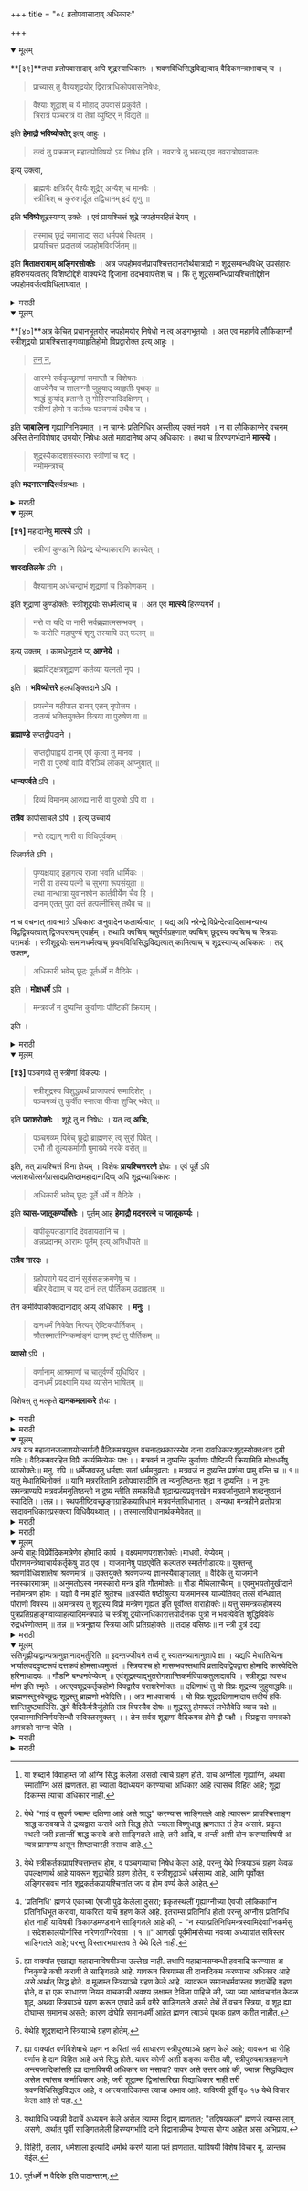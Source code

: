 +++
title = "०८ व्रतोपवासादाव् अधिकारः"

+++

<details open><summary>मूलम्</summary>

**[३९]**तथा व्रतोपवासादाव् अपि शूद्रस्याधिकारः । श्रवणविधिसिद्धविद्यत्वाद् वैदिकमन्त्राभावाच् च । 

> प्राच्यास् तु वैश्यशूद्रयोर् द्विरात्राधिकोपवासनिषेधः,

> वैश्याः शूद्राश् च ये मोहाद् उपवासं प्रकुर्वते ।  
त्रिरात्रं पञ्चरात्रं वा तेषां व्युष्टिर् न् विद्यते ॥

इति **हेमाद्रौ भविष्योक्तेर्** इत्य् आहुः । 

> तत्वं तु प्रक्रमान् महातपोविषयो ऽयं निषेध इति । नवरात्रे तु भवत्य् एव नवरात्रोपवासतः 

इत्य् उक्त्वा, 

> ब्राह्मणैः क्षत्रियैर् वैश्यैः शूद्रैर् अन्यैश् च मानवैः ।  
स्त्रीभिश् च कुरुशार्दूल तद्विधानम् इदं शृणु ॥

इति **भविष्ये**शूद्रस्याप्य् उक्तेः । एवं प्रायश्चित्तं शूद्रे जपहोमरहितं देयम् । 

> तस्माच् छूद्रं समासाद्य सदा धर्मपथे स्थितम् ।  
प्रायश्चित्तं प्रदातव्यं जपहोमविवर्जितम् ॥

इति **मिताक्षरायाम् अङ्गिरसोक्तेः** । अत्र जपहोमवर्जप्रायश्चित्तदानतीर्थयात्रादौ न शूद्रसम्बन्धविधेर् उपसंहारः हविरुभयत्वतद् विशिष्टोद्देशे वाक्यभेदे द्विजानां तदभावापत्तेश् च । किं तु शूद्रसम्बन्धिप्रायश्चित्तोद्देशेन जपहोमवर्जत्वविधिलाघवात् ।
</details> 

<details><summary>मराठी</summary>

जसा देवपूजेविषयीं शूद्रास अधिकार आहे, तसाच व्रतेम्, व उपवास इत्यादि कांविषयींहि आहे. कारण, शूद्रास, मन्त्रश्रवणविधीनेच सिद्धविद्यत्व आहे, व वैदि कमन्त्राञ्चा उपवासादिकाम्त अभाव आदे. पूर्वदेशान्तील पण्डित “वैश्य, व शूद्राम्स २ रा त्रीहून अधिक रात्री उपवास करण्याचा निषेध आहे, कारण “जे वैश्य, व शूद्र अज्ञा नानेम्, ३ किंवा ५ व याहून अधिक रात्री उपवास करितात त्याम्स शुद्धिच नाही." अशी हेमादीम्त भविष्यपुराणोक्ति आहे, यावरून, निषेध आहे." असें ह्मणतात;-यान्तील तत्व तर, पूर्वीच्या उपक्रमावरून, पूर्वोक्तवचन, मोठ्या तपाविषयी निषेधक आहे. सामान्य व्रताविषयीं नाही. असे वाटते. "नवरात्राम्त तर ९ रात्र उपवास करावा, हे मुख्य आहे. याकरितां शूद्रान्नी ९ रात्र उपवास करावाच." असे साङ्गून ब्राह्मण, क्षत्रिय, वैश्य, शूद्र, व अन्य मनुष्यान्नी, व स्त्रियान्नी उपवास करावा. त्याचे विधान हे मी साङ्गतो, "तेश्रवणकर." असें भविष्यपुराणांत शूद्रांसहि उपोषण साङ्गितले आहे. यावरून शूद्रान्नी सामान्य व्रतेम्, व तदङ्ग उपोषणे करावी. बहुकालपर्यम्त तप मात्र आचरूं नये असे सिद्ध होते. याप्रमाणे ज सा उपवासादिकांविषयी अधिकार आहे, तसेम्च शूद्रास जप, व होमरहित प्रायश्चित्त द्यावेम्, कारण “नेहमीं धर्माने वागणाऱ्या शूद्रास, प्रायश्चित्त देण्याचा प्रसङ्ग आल्यास जप, व होमावाञ्चून द्यावेम्" असें मिताक्षरेत अङ्गिराऋषीचें वचन आहे. येथे जप, व होम रहित प्रायश्चित्त, दान, तीर्थ यात्रादिकाञ्चे ठायीं शूद्रसम्बन्धविधीचा उपसंहार होत नाही. जसे हवि (होमद्रव्या) चे उभयत्व ( २ देवतांत १ द्रव्य ) असते तद्वत् विशेष उद्दे शाविषयी वाक्यभेद आहे, यावरून द्विनाम्स प्रायश्चित्त दान तीर्थादिविधीञ्च्या अभावाची प्राप्ति होईल; अर्थात् विधि नाहीसा होईल, तर शूदसम्बन्धी प्रायश्चित्ताच्या उद्देशाने तदं गभूत जप होमाचे वय॑त्व केल्याने विधीचे लाघव होते.
</details> 

<details open><summary>मूलम्</summary>

**[४०]**अत्र <u>केचित्</u> प्रधानभूतयोर् जपहोमयोर् निषेधो न त्व् अङ्गभूतयोः । अत एव महार्णवे लौकिकाग्नौ स्त्रीशूद्रयोः प्रायश्चित्ताङ्गव्याहृतिहोमो विप्रद्वारोक्त इत्य् आहुः । 

> <u>तन् न</u>, 

> आरम्भे सर्वकृच्छ्राणां समाप्तौ च विशेषतः ।  
आज्येनैव च शालाग्नौ जुहुयाद् व्याहृतीः पृथक् ॥  
श्राद्धं कुर्याद् व्रतान्ते तु गोहिरण्यादिदक्षिणम् ।  
स्त्रीणां होमो न कर्तव्यः पञ्चगव्यं तथैव च ।

इति **जाबालिना** गृह्याग्निनियमात् । न चाग्नेः प्रतिनिधिर् अस्तीत्य् उक्तं नवमे । न वा लौकिकाग्नेर् वचनम् अस्ति तेनाविशेषाद् उभयोर् निषेधः अतो महादानेष्व् अप्य् अधिकारः । तथा च हिरण्यगर्भदाने **मात्स्ये** ।

> शूद्रस्यैकादशसंस्काराः स्त्रीणां च षट् ।  
नमोमन्त्रश्च्

इति **मदनरत्नादि**सर्वग्रन्थाः ।
</details> 

<details><summary>मराठी</summary>

येथे कित्येक “ प्रधानभूत जप, व होम याञ्चा निषेध होतो, अङ्गभूत असलेल्याञ्चा होत नाही, यावरून प्रायश्चित्तांत अङ्गभूत असलेल्या जपहोमाचा निषेध होत नाही. अतएव मदनमहार्णवाम्त लौकिकाग्नीचे ठायीं स्त्रीशूद्रसम्बन्धी प्रायश्चित्ताङ्ग व्याहृतिहोम साङ्गितला आहे" असें ह्मणतात ते योग्य नाही, कारण, “सर्व प्रायश्चित्ताञ्च्या आरम्भी, व विशेषतः शेवटीं शालाग्नीचे[^१] ठायीं आज्य द्रव्याने पृथक् पृथक् व्याहृतिहोम करावा. आणि व्रताच्या शेवटीं गाई, व सुवर्ण इत्यादि दक्षिणा ज्याम्त आहे असें श्राद्ध[^२] करावें; स्त्रीकर्तृक[^३] प्रायश्चि त्तांत व्याहृतिहोम, व पञ्चगव्य करूं नयेत." असा जाबालीने प्रायश्चित्ताङ्गहोम गृह्याग्नीत करावा असा नियम केला आहे. यावरून व्याहृतिहोम लौकिकाग्नीत होत नाही. कदाचित् गृह्याग्नीस दुसरा प्रतिनिधि करावा असें झटले तर इतरांला प्रतिनिधि[^४] आहे, परन्तु “अग्नीला प्रतिनिधि नाही' असें पूर्वमीमांसेच्या नवव्या अध्यायांत साङ्गितले आहे. आणि लौकि काग्नीचे ग्रहण करण्याविषयीं वचनप्रामाण्यहि नाहीम्; ह्मणून अविशेषास्तव दोन्हीहि अग्नीञ्चा निषेध होतो. ज्या हेतूस्तव जपहोमरहित प्रायश्चित्त घेण्याचा शूद्राम्स अधिकार आहे, त्या हेतूस्तव तुलादिमहादानांविषयींहि अधिकार आहे. असम्च मत्स्यपुराणांत हिरण्यगर्भदान प्रकरणांत साङ्गितले आहे. “शूद्राम्स ११ व स्त्रियाम्स ६ संस्कार, व नमः हा मन्त्र विहित आहे " असें मदनरत्नादि सर्व ग्रन्थकर्ते ह्मणतात. 

[^१]: या शब्दाने विवाहाम्त जो अग्नि सिद्ध केलेला असतो त्याचे ग्रहण होते. याच अग्नीला गृह्याग्नि, अथवा स्मार्ताग्नि असं ह्मणतात. हा ज्याला वेदाध्ययन करण्याचा अधिकार आहे त्यासच विहित आहे; शूद्रा दिकाम्स त्याचा अधिकार नाही. 

[^२]: येथे "गाई व सुवर्ण ज्याम्त दक्षिणा आहे असे श्राद्ध" करण्यास साङ्गितले आहे त्यावरून प्रायश्चित्ताङ्ग श्राद्ध करावयाचे ते द्रव्यद्वारा करावे असे सिद्ध होते. ज्याला विष्णुधाद्ध ह्मणतात तं हेच असावे. प्रकृत स्थली जरी व्रतान्तीं श्राद्ध करावे असे साङ्गितले आहे, तरी आदि, व अन्ती अशी दोन करण्याविषयी अ न्यत्र प्रामाण्य असून शिष्टाचारही तसाच आहे. 

[^३]: येथे स्त्रीकर्तकप्रायश्चित्तान्तच होम, व पञ्चगव्याचा निषेध केला आहे, परन्तु येथे स्त्रियाञ्चं ग्रहण केवळ उपलक्षणार्थ आहे यावरून शूद्राचेहि ग्रहण होतेम्, व स्त्रीशूद्राञ्चे धर्मसाम्य आहे, आणि पूर्वोक्त अङ्गिरसवच नांत शूद्रकर्तकप्रायश्चित्तांत जप व होम वर्ण्य केले आहेत. 

[^४]: 'प्रतिनिधि' ह्मणजे एकाच्या ऐवजी पुढे केलेला दुसरा; प्रकृतस्थलीं गृह्याग्नीच्या ऐवजी लौकिकाग्नि प्रतिनिधिभूत करावा, याकरितां याचे ग्रहण केले आहे. इतराम्स प्रतिनिधि होतो परन्तु अग्नीस प्रतिनिधि होत नाही याविषयी त्रिकाण्डमण्डनाने साङ्गितले आहे की, - "न स्यात्प्रतिनिधिमन्त्रस्वामिदेवाग्निकर्मसु ॥ सदेशकालयोर्नास्ति नारेणराग्निरेवसा ॥ १ ॥" आणखी पूर्वमीमांसेच्या नवव्या अध्यायांत सविस्तर साङ्गितले आहे; परन्तु विस्तारभयास्तव ते येथे दिले नाही. 
</details>


<details open><summary>मूलम्</summary>

**[४१]** महादानेषु **मात्स्ये** ऽपि । 

> स्त्रीणां कुण्डानि विप्रेन्द्र योन्याकाराणि कारयेत् ।

**शारदातिलके** ऽपि ।

> वैश्यानाम् अर्धचन्द्राभं शूद्राणां च त्रिकोणकम् ।

इति शूद्राणां कुण्डोक्तेः, स्त्रीशूद्रयोः सधर्मत्वाच् च । अत एव **मात्स्ये** हिरण्यगर्भे ।

> नरो वा यदि वा नारी सर्वब्रह्मात्मसम्भवम् ।  
यः करोति महापुण्यं शृणु तस्यापि तत् फलम् ॥

इत्य् उक्तम् । कामधेनुदाने प्य् **आग्नेये** ।

> ब्रह्मविट्क्षत्रशूद्राणां कर्तव्या यत्नतो नृप । 

इति । **भविष्योत्तरे** हलपङ्क्तिदाने ऽपि ।

> प्रयत्नेन महीपाल दानम् एतन् नृपोत्तम ।  
दातव्यं भक्तियुक्तेन स्त्रिया वा पुरुषेण वा ॥

**ब्रह्माण्डे** सप्तद्वीपदाने ।

> सप्तद्वीपाह्वयं दानम् एवं कृत्वा तु मानवः ।  
नारी वा पुरुषो वापि वैरिञ्चिं लोकम् आप्नुयात् ॥

**धान्यपर्वते** ऽपि ।

> दिव्यं विमानम् आरुह्य नारी वा पुरुषो ऽपि वा ।

**तत्रैव** कार्पासाचले ऽपि । इत्य् उच्चार्य 

> नरो दद्यान् नारी वा विधिपूर्वकम् ।

तिलपर्वते ऽपि ।

> पुण्यक्षयाद् इहागत्य राजा भवति धार्मिकः ।  
नारी वा तस्य पत्नी च सुभगा रूपसंयुता ॥  
तथा मान्धात्रा युवानश्वेन कार्तवीर्येण चैव हि ।  
दानम् एतत् पुरा दत्तं तत्पत्नीभिस् तथैव च ॥

न च वचनात् तावन्मात्रे ऽधिकारः अनुवादेन फलार्थत्वात् । यद्य् अपि नरेन्द्रे विप्रेन्देत्यादिसामान्यस्य विद्वद्विषयत्वात् द्विजपरत्वम् एवार्हम् । तथापि क्वचिच् चतुर्वर्णग्रहणात् क्वचिच् छूद्रस्य क्वचिच् च स्त्रियाः परामर्शः । स्त्रीशूद्रयोः समानधर्मत्वाच् छ्रवणविधिसिद्धविद्यत्वात् कामित्वाच् च शूद्रस्याप्य् अधिकारः । तद् उक्तम्,

> अधिकारी भवेच् छूद्रः पूर्तधर्मे न वैदिके ।

इति । **मोक्षधर्मे** ऽपि ।

> मन्त्रवर्जं न दुष्यन्ति कुर्वाणाः पौष्टिकीं क्रियाम् । 

इति ।
</details>

<details><summary>मराठी</summary>

महादानाविषयी मत्स्यपुराणांत असे साङ्गितले आहे की हे ब्राह्मणश्रेष्ठा, स्त्रीकर्तृकम हादानादिकर्माम्त * * आकाराची (त्रिकोण) कुण्डे करावी[^५]" शारदातिलकान्तहि " अर्धचन्द्राकार वैश्याचे, व त्रिकोणाकार शूद्राचे कुण्ड असावें " असे येथे शूद्रास कुण्ड करण्याविषयी साङ्गितले आहे, व पूर्वोक्त मत्स्यपुराणवचनांत स्त्रियाम्स त्रिकोणाकृति कुण्ड साङ्गितले आहे, परन्तु स्त्रिया, व शूद्र समानधर्मे आहेत या हेतूस्तव शूद्रासहि त्रिकोणच विहित आहे; अतएव मत्स्यापुराणांत हिरण्यगर्भदान प्रकरणांत " पुरुष अथवा स्त्री स्वयमेव सर्व ब्रह्मात्मक अशा हिरण्यगर्भ पुरुषाचे दान भक्तिपूर्वक करील त्याचे पुण्य मी साङ्गतों तें ऐक' असे साङ्गितले आहे.

[^५]: ह्या वाक्यांत एखाद्या महादानाविषयीञ्चा उल्लेख नाही. तथापि महादानसम्बन्धी हवनादि करण्यास अ ग्निकुण्डे कशी करावी ते साङ्गितले आहे. यावरून स्त्रियाम्स ती दानादिकम करण्याचा अधिकार आहे असे अर्थात् सिद्ध होते. व मूळाम्त स्त्रियाञ्चे ग्रहण केले आहे. त्यावरून समानधर्मवास्तव शदाचेंहि ग्रहण होते, व हा एक साधारण नियम वाचकान्नी अवश्य लक्षाम्त टेविला पाहिजे की, ज्या ज्या आर्षवचनांत केवळ शूद्र, अथवा स्त्रियाञ्चे ग्रहण करून एखादें कर्म वगैरे साङ्गितले असते तेथें तें वचन स्त्रिया, व शूद्र ह्या दोघाम्स समानच असते; कारण दोघेहि समानधर्मी आहेत ह्मणन त्याञ्चे पृथक ग्रहण करीत नाहीत.
 
कामधेनुदान विषयीं आग्नेयपुराणांत साङ्गितले आहे ते असे की, "ब्राह्मण, क्षत्रिय, वैश्य आणि शूद्र[^६] यान्नी अवश्यमेव ही कामधेनु ब्राह्मणास द्यावी." भविष्योत्तरपुराणांत हलपङ्क्ति (नाङ्गराची ओळ) दानाविषयींहि "हे राजश्रेष्ठा भक्तियुक्त असलेल्या स्त्रियेनेम्, अथवा पुरुषांने[^७] हे दान मोठ्या प्रयत्नाने द्यावें." असे साङ्गितले आहे. ब्रह्माण्डपुराणांत सप्तद्वीपदानाविषयीं असे साङ्गितले आहे की, “हें सप्तद्वीप नांवाचें दान पूर्वी साङ्गितल्याप्रमाणे जो मनुष्य करील तो स्त्री, किंवा पुरुष असला तरी सत्यलोकाला पावेल." आणखी तेथेच धान्यपर्वतदानाविषयी असे साङ्गितले आहे की, “जो मनुष्य हे धान्यपर्वतदान करील तो स्त्री, अथवा पुरुष कोणी असला तरी दिव्य विमानांत बसून उत्तम लोकास जाईल.” आणि त्याच ब्रह्माण्डपुराणांत कार्पासाचल (कापसाचा पर्वत) दानाविषयीं असें साङ्गितले आहे की, "स्त्रीने, अथवा पुरुषाने पूर्वी साङ्गितल्याप्रमाणे मन्त्राचा उच्चार करून विधिपूर्वक हे दान द्यावें." तिलपर्व तदानाविषयींहि "हें दान देणारा स्वर्गलोकाम्त परम सौख्याचा उपभोग करितो. कदा चित् पुण्यक्षय होऊन इहलोकीं आला तर परमधार्मिक असा राजा होतो. दान देणारी स्त्री असेल तर ती इहलोकी उत्तम रूपवती, व सौभाग्ययुक्त अशी राजपत्नी होते." असें साङ्गून आणखी - “मान्धाता, युवनाश्व[^८], व कार्तवीर्य यान्नी, व त्याञ्च्या स्त्रियान्नी पूर्वी हे तिलपर्वतदान दिले होते." असे साङ्गितले आहे. यावरून ज्या ज्या दानाविषयी विधिवचन असेल तेवढ्यापुरताच शूद्रास अधिकार आहे; असें ह्मणूं नये. 

[^६]: येथेहि शूद्रशब्दाने स्त्रियाञ्चे ग्रहण होतेम्. 

[^७]: ह्या वाक्यांत वर्णविशेषाचे ग्रहण न करितां सर्व साधारण स्त्रीपुरुषाञ्चे ग्रहण केले आहे; यावरून चा रीहि वर्णास हे दान विहित आहे असे सिद्ध होते. यावर कोणी अशी शङ्का करील की, स्त्रीपुरुषमात्रग्रहणाने अन्त्यजादिकांसहि ह्या दानाविषयी अधिकार का नसावा? यावर असे उत्तर आहे की, ज्यान्ना सिद्धविद्यत्व असेल त्यांसच कर्माधिकार आहे; जरी शूद्राम्स द्विजांसारिखा विद्याधिकार नाहीं तरी श्रवणविधिसिद्धविद्यत्व आहे, व अन्त्यजादिकाम्स त्याचा अभाव आहे. याविषयी पूर्वी पृ० १७ येथे विचार केला आहे तो पहा. 

[^८] येथे मळाम्त "मान्धात्रा युवनाश्वेन" असे दोघाञ्चे ग्रहण केले आहे, परन्तु पुस्तकान्तरी "यौव नाश्वेन" असे आढळते, व युवनाश्व हा मान्धात्याचा पिता होय; याकरितां हंहि पाठान्तर योग्य आहे.

कारण, अनुवाद केल्याने फलार्थत्व आहे, यद्यपि "हे नरेन्द्र" इत्यादि शब्दांवरून ज्या वाक्यांत वर्णविशेषाचा नि यम केला नाही त्या सामान्य वचनास विद्वद्विषयत्वास्तव[^९] ब्राह्मणादिवर्णत्रयपरत्वच असणे योग्य आहे; तथापि क्वचित्स्थली चारहि वर्णाञ्चे ग्रहण केले आहे, व कोठे शूद्राञ्चा, व कोठे स्त्रियाञ्चा, व क्वचित् उभयताञ्चा अर्थतः स्वीकार केला आहे, व स्त्रीशूद्राञ्चे स मानधर्मत्व आहे, व त्याम्स श्रवणविधिसिद्धविद्यत्व असून फलकामित्व आहे, ह्मणूनं शूद्रा सहि पूर्वोक्त दानादिकांविषयी अधिकार आहे. तेम्च ग्रन्थान्तरी साङ्गितले आहे. जसे "शूद्र पूर्तधर्माविषयीं[^१०] अधिकारी होईल, परन्तु वैदिक धर्माविषयीं होणार नाही.' महाभारतांत मोक्षधर्मातहि “स्त्रिया, व शूद्र वैदिकमन्त्ररहित पौष्टिककर्म[^११] केल्यास दोषी होत नाहीत." असे साङ्गितले आहे.  

[^९]: यथाविधि ज्यान्नी वेदाचें अध्ययन केले असेल त्याम्स विद्वान् ह्मणतात; "तद्विषयकल" ह्मणजे त्याम्स लागू असणे, अर्थात् पूर्वी साङ्गितलेली हिरण्यगर्भादि दाने विद्वानान्नीम्च देण्यास योग्य आहेत असा अभिप्राय. 

[^१०]: विहिरी, तलाव, धर्मशाला इत्यादि धर्मार्थ करणे याला पतं ह्मणतात. याविषयी विशेष विचार मू. ळान्तच येईल. 

[^११]: पूर्तधर्मे न वैदिके इति पाठान्तरम्. 
</details>

<details open><summary>मूलम्</summary>

**[४३]** पञ्चगव्ये तु स्त्रीणां विकल्पः । 

> स्त्रीशूद्रस्य विशुद्ध्यर्थं प्राजापत्यं समादिशेत् ।  
पञ्चगव्यं तु कुर्वीत स्नात्वा पीत्वा शुचिर् भवेत् ॥

इति **पराशरोक्तेः** । शूद्रे तु न निषेधः । यत् त्व् **अत्रिः**,

> पञ्चगव्य्म् पिबेच् छूद्रो ब्राह्मणस् त्व् सुरां पिबेत् ।  
उभौ तौ तुल्यकर्माणौ पुमाख्ये नरके वसेत् ॥

इति, तत् प्रायश्चित्तं विना ज्ञेयम् । विशेषः **प्रायश्चित्तरत्ने** ज्ञेयः । एवं पूर्ते ऽपि जलाशयोत्सर्गप्रासादप्रतिष्ठामहादानादिष्व् अपि शूद्रस्याधिकारः । 

> अधिकारी भवेच् छूद्रः पूर्ते धर्मे न वैदिके ।

इति **व्यास-जातूकर्ण्योक्तेः** । पूर्तम् आह **हेमाद्रौ मदनरत्ने** च **जातूकर्ण्यः** । 

> वापीकूपतडागादि देवतायतानि च ।  
अन्नप्रदानम् आरामः पूर्तम् इत्य् अभिधीयते ॥

**तत्रैव नारदः** ।

> ग्रहोपरागे यद् दानं सूर्यसङ्क्रमणेषु च ।  
बहिर् वेद्याम् च यद् दानं तत् पौर्तिकम् उदाहृतम् ॥

तेन कर्मविपाकोक्तदानादाव् अप्य् अधिकारः । **मनुः** ।

> दानधर्मं निषेवेत नित्यम् ऐष्टिकपौर्तिकम् ।  
श्रौतस्मार्ताग्निकर्माङ्गं दानम् इष्टं तु पौर्तिकम् ॥

**व्यासो** ऽपि ।

> वर्णानाम् आश्रमाणां च चातुर्वर्ण्ये युधिष्ठिर ।  
दानधर्मं प्रवक्ष्यामि यथा व्यासेन भाषितम् ॥

विशेषस् तु मत्कृते **दानकमलाकरे** ज्ञेयः । 
</details>

<details><summary>मराठी</summary>

पञ्चगव्याविषयीं तर स्त्रियाम्स वैकल्पिक अधिकार आहे; कारण, "स्त्री, व शूद्र याम्स देहशुद्ध्यर्थ प्राजापत्यप्रायश्चित्त साङ्गावे. पञ्चगव्य तर करावेच. स्नान, व पञ्चगव्यप्राशन केल्याने त्याञ्ची शुद्धि होईल.” अशी पराशराची उक्ति आहे. शूद्राविषयीं तर, पञ्चगव्याचा निषेध मुळीच नाही. में अत्रि ह्मणतो की, “जर शूद्र पञ्चगव्य, व ब्राह्मण सुरा, प्राशन करितील तर, ते दोघेहि एकसारखेच दोषी होतात. अर्थात् ब्राह्मणास सुरा प्राशन केल्याने में पातक लागते, तेम्च शूद्रास पञ्चगव्यप्राशनाने लागते; आणि ते दोघेहि घुमान् नांवाच्या नरकाम्त बहुकाल वास करितात" तें प्रायश्चित्तावाञ्चून पञ्चगव्यप्राशन केल्यास निषेधक होय, असे समजावेम्. एतत्सम्बन्धी विशेष निर्णय प्रायश्चित्तरत्ननामक ग्रन्थावरून जाणावा. याप्रमाणे पूर्तकर्माविषयीं ह्मणजे-विहिरी, तलाव इत्यादिकाञ्चा उत्सर्ग, देवप्रतिष्ठा, 

२ दानं धर्म० इत्यपि पाठः. १ ज्याने पुष्टता येते ते पौष्टिक-अनेक प्रकारची जी दाने इत्यादि साङ्गितली आहेत त्या प्रत्येकाञ्ची काही फलं असतात, व कर्म करणाऱ्यास ज्याची अपेक्षा असते तदनुसार आचरण केल्यास फलप्राप्तिरूप पृष्टता येते ह्मणून अशा कर्मास पौष्टिक ह्मणतात. 
- २ यमलोकाम्त जे अनेक नरक साङ्गितले आहेत त्यान्तील एकाचें हें नाम्व आहे. 
- ३ "उत्सर्ग" झणजे कोणत्याहि एखाद्या लोकोपयोगी स्थावर वस्तूवरील आपला अधिकार सोडणे:-उदा. हरणार्थ सार्वजनिक रस्त्यावर, अथवा अन्यत्र विहीर, धर्मशाळा इत्यादि बान्धून सर्व लोकान्नी त्याचा उपभोग घ्यावा एतदर्थ त्याचा शास्त्ररीत्या उत्सर्ग करणे झणजे, 'त्यांवर आपला हक नाही, व त्याञ्चा उपभोग सर्वान्नी 
</details>

<details><summary>मराठी</summary>

## टीका
तुलादि महादानें इत्यादिकाञ्चे ठायींहि शूद्रास अधिकार आहे. कारण, "शूद्र पूर्तधर्माचे ठायीं अधिकारी होईल परन्तु वैदिकधर्माविषयी होणार नाही" अशी व्यास, व जातूक 

ये याञ्ची उक्ति आहे. पूर्तकर्म कोणतें तें हेमाद्रीन्त, व मदनरत्नांत जातूकये साङ्गतो जसे-तळ्या, विहिरी, तलाव, देवालये इत्यादि बान्धणे; व अन्नदान, आराम ( बाग ) इत्यादि करणे यास पूर्तकर्म असें ह्मणतात." तेथेच ( हेमा० मद०) नारद ह्मणतो की, "चन्द्रसूर्यग्रहणप्रसङ्गी, व सूर्यसङ्क्रान्तिदिवसी, व द्वादशी इत्यादिकाञ्चे ठायीं में दान दिले जातें त्याला पूर्त असें ह्मणतात.” शङ्ख ह्मणतो की, “रोग्याञ्ची सेवा करणे वगैरे यासहि पूर्त ह्मणतात." तेथेम्च ( हेमा० मद० ) अन्य स्मृतीम्त "चन्द्रसूर्यग्रहण, व सङ्क्रान्ति या पर्वकाळी, व वेदीच्या बाहेर जे दान देतात त्याम्स पौर्तिक असें ह्मणतात." यावरून कर्म विपाक नांवाच्या ग्रन्थाम्त साङ्गितलेल्या दानादिकांविषयींहि अधिकार आहे. मनु ह्मणतो की, "नित्य ऐष्टिक म०-ग्रहयज्ञादि, व पौर्तिक मतलाव विहिरी इत्यादि करणे, अशा दानधर्माचे आचरण करावें." श्रौत, व स्मार्त अग्नि ज्याम्त अङ्गभूत असतात, त्याम्स इष्ट, व पूर्वोक्तदानादिकास पूर्त असें ह्मणावेम्. "व्यासही ह्मणतो की, हे युधिष्ठिरा, चारही वर्णात त्या त्या वर्णाचा, व आश्रमाञ्चा दानधर्म तुला साङ्गतो, हे माझें वचन प्रमाण होय.” एत 
सम्बन्धी विशेष विचार मत्कृत दानकमलाकरावरून जाणावा. 
</details>

<details open><summary>मूलम्</summary>
अत्र यत्र महादानजलाशयोत्सर्गादौ वैदिकमत्रयुक्त वचनाद्रथकारस्येव दाना दावधिकारःशूद्रस्योक्तःतत्र द्वयी गतिः॥ वैदिकमवरहित विप्रैः कार्यमित्येकः पक्षः।। मत्रवर्न न दुष्यन्ति कुर्वाणाः पौष्टिकी क्रियामिति मोक्षधर्मेषु व्यासोक्तेः॥ मनु. रपि ॥ धर्मेप्सवस्तु धर्मज्ञाः सतां धर्ममनुव्रताः ॥ मत्रवर्ज न दुष्यन्ति प्रशंसा प्रामु वन्ति च ॥ १॥ यत्तु मेधातिथिनोक्तं ॥ यानि मत्ररहितानि व्रतोपवासादीनि ता न्यनुतिष्ठन्तः शूद्रा न दुष्यन्ति ॥ न पुनः समन्त्राण्यपि मत्रवर्जमनुतिष्ठन्तो न दुष्य न्तीति समकविधौ शूद्रान्प्रत्यप्रवृत्तखेन मत्रवर्जानुष्ठाने शब्दनुष्ठानं स्यादिति।।तन्न।। स्थपतीष्टिवच्छृङ्गग्राहिकयाविधाने मत्रवर्नताविधानात् । अन्यथा मन्त्रहीने व्रतोपत्रा सादावनधिकारप्रसक्त्या विधिवैयथ्यात् ।। तस्मात्सविधानार्थकमेवेतत् ॥ 

<details><summary>मराठी</summary>

## टीका
येथे ज्या तुलादि महादाने, व विहिरी इत्यादिकाञ्चा उत्सर्ग इत्यादि वैदिकमन्त्रयुक्त कर्माचे ठायीं अधिकारविधायक वचनास्तव जसा रथकोरास ( सुतारास ) अग्निहोत्र धे. घ्यावा.” असा सङ्कल्प करून त्यांवरील सलाचा त्याग करणे. याप्रकारचा उत्सर्ग न केला असल्यास “ल्या विहीर इत्यादिकाञ्चा उपभोग इतरान्नी करूं नये.” असे धर्मशास्त्रकाञ्चं मत आहे, कारण की, त्याम्पासून पर. स्वोपभोगरूप दोष प्राप्त होतो. 


- १ येथें असें ह्मणण्याचे कारण इतकेच की, पूर्वोक्त कम वैदिकमन्त्रसहितच ब्राह्मणादिकाम्स विहित आहेत, याकरिता त्याञ्चा शूद्रांविषयी काही व्यवस्था करून उपयोग करावयाचा आहे. 

- २ महाराष्ट्र भाषेत लाकूडकाम करणारा-सुतार असे ज्यास ह्मणतात तोच रथकार जाणावा; ह्याला अग्नि होत्र घेण्याविषयी अधिकार साङ्गितला आहे; त्याविषयी कातीयश्रौतसूत्राम्त बरेच विवेचन केले आहे; आ
</details>

<details><summary>मराठी</summary>

## टीका
ण्याविषयी अधिकार साङ्गितला आहे, तद्वत् शूद्रास अधिकार साङ्गितला आहे. दोन प्रकारची गति आहे. ती अशी की,-वैदिकमन्त्ररहित सर्वे कर्म ब्राह्मणाकडन हा एक पक्ष होय; कारण, "वैदिकमन्त्ररहित पौष्टिककर्म शूद्रान्नी केल्यास ते दोषी लोग नाहीत." अशी महाभारतान्तर्गत शान्तिपर्वाम्त मोक्षधर्मप्रकरणीं व्यासाची उक्ति आहे. व मनुहि ह्मणतो की, "धर्माचरणाची इच्छा करणारे, व स्वतः धर्मज्ञ असून साधूनी आचरितधर्मास अनुसरणारे शूद्र, मन्त्ररहित पौष्टिककर्म करतील तर दोषी होत नाहीत; तर उलट प्रशंसेप्रत पावतात.' या वचनाची व्याख्या करणारा मेधातिथि "जी व्रतोप वासादिक, मुळीम्च मन्त्ररहित आहेत त्याम्प्रत आचरण करणारे शूद्र दोषी होत नाहीत, परन्तु मुळीच समन्त्रक असलेली तुलादानादि कर्मे आचरण केल्यास शूद्र दोषी होत नाहीत असें नाहीम्; कारण मूलवचनांत "मन्त्रवर्जे न दुष्यन्ति" असें झटले आहे अतएव सम्मन्त्रक विधि तो शूद्राम्प्रत प्रवृत्त नसल्याकारणाने त्याचा अधिकार नाही.” असें ह्मणतो; परन्तु ते योग्य नाही. कारण, स्थपतीच्या इष्टीसारखें शृङ्गग्रोहिकेनें विधान केले असतां मन्त्रवl त्वाचे विधान होते; नाहीपेक्षा मन्त्रहीन अशा व्रतोपवासादिकांविषयीं शूद्राम्स अनधिकार प्राप्त होऊन तत्सम्बन्धी विधीला व्यर्थत्व येईल; तस्मात् हे वचन सन्निधानार्थच आहे.
</details>


<details open><summary>मूलम्</summary>
अन्ये बाहुः विप्रेर्वेदिकमत्रेणेव होमादि कार्य ॥ वक्ष्यमाणपराशरोक्तेः।माधवी. येप्येवम् । पौराणमन्त्रेष्वाचार्यकर्तृकेषु पाठ एव । याजमानेषु पाठएवेति कल्पतरु स्मार्तगौडादयः॥ युक्तन्तु श्रवणविधिवशात्तेषां श्रवणमात्रं ॥ उक्तयुक्तेः श्रवणजन्य ज्ञानस्यैवाङ्गलात् ॥ वैदिके तु याजमाने नमस्कारमात्रम् ॥ अनुमतोऽस्य नमस्कारो मन्त्र इति गौतमोक्तेः ॥ गौडा मैथिलाश्चैवम् ॥ एवमुभयतोमुखीदाने नमोमन्त्रण होमः ॥ यज्ञो वै नम इति श्रुतेश्च ॥अस्येति षष्ठीश्रुत्या यजमानस्य याज्येतिवत् तत्सं बन्धिवात् पौराणो विषस्य ॥ अमन्त्रस्य तु शूद्रस्य विप्रो मन्त्रेण गृह्यत इति पूर्वोक्त वाराहोक्तेः॥ यत्तु समन्त्रकहोमस्य पुत्रप्रतिग्रहाङ्गवाव्याहत्यादिमन्त्रपाठे च स्त्रीशू द्रयोरनधिकारात्तयोर्दत्तकः पुत्रो न भवत्येवेति शुद्धिविवेके रुद्रधरेणोक्तम् ॥ तन्न ॥ भत्रनुज्ञया स्त्रिया अपि प्रतिग्रहोक्तेः ॥ तदाह वसिष्ठः॥ न स्त्री पुत्रं दद्या 

<details><summary>मराठी</summary>

णखी महाभारतांत उद्योगपर्वात वृत्रासुरवधाख्यानांत विश्वरूपाच्या वधाविषयीं इन्द्रास एका सुताराने सा हाय्य केले त्यामुळे इन्द्राने त्यास हा अधिकार दिला आहे," अशी कथा आहे. तिचाहि येथे काहीसा सम्बम्ध असावा असे वाटते. 

- १ सुतार हा वेदाधिकारी नसतांही त्यास अग्निहोत्र घेण्याचा अधिकार साङ्गितला आहे. परन्तु इतर वैदिक कर्मातून कोणत्याही कर्माचा अधिकार नाही. याविषयी विशेष कातीयश्रौतसूत्र, व पूर्वमी मांसेत पाहावा. 
- २ शिल्पकाम करणारा अर्थात् सुतार याला स्थपति ह्मणतात. 
- ३ " ग्राहिका" ह्मणजे शिङ्ग धरणें-अर्थात एखाद्या पशुचे शिङ्ग धरल्याने जसें सर्व शरीराचे ग्रहण केलसें होते; तद्वत् एकाच्या ग्रहणाने इतर सर्वाञ्चेही ग्रहण होते असा अभिप्राय. 
- ४ "सन्निधानार्थ" ह्मणजे मुळी वैदिकमन्त्रयुक्त असलेल्या महादानादि कर्मात शूद्राने सनिध असून ब्राह्मणाकडून वैदिकमन्त्ररहित ती कर्मे करवावीं एतदर्थ हे वाक्य आहे असा अभिप्राय.
</details> 

<details open><summary>मूलम्</summary>
सतिगृह्णीयाद्वान्यत्रानुज्ञानाद्भर्तुरिति ॥ इदन्तज्जीवने तर्ध्व तु स्वातन्त्र्यानानुज्ञापे क्षा । यद्यपि मेधातिथिना भार्यालवददृष्टरूपं दत्तकवं होमसाध्यमुक्तं ॥ स्त्रियाश्च हो मासम्भवस्तथापि व्रतादिवद्विपद्वारा होमादि कारयेदिति हरिनाथादयः ॥ गौडनि बन्धनवेप्येवम् ॥ एवंशूद्रस्याद्भुतरोगशान्तिकर्मविपाकतुलादावपि । स्त्रीशूद्रा श्वसध र्माण इति स्मृतेः । अतएवशूद्रकर्तृकहोमो विपद्वारैव पराशरेणोक्तः ॥ दक्षिणार्थ तु यो विप्रः शूद्रस्य जुहुयाद्धविः॥ ब्राह्मणस्तुभवेच्छूद्रः शूद्रस्तु ब्राह्मणो भवेदिति।। अत्र माधवाचार्यः । यो विप्रः शूद्रदक्षिणामादाय तदीयं हविः शान्तिपुष्ट्यादिसि. द्धये वैदिकैर्मत्रैर्जुहोति तत्र विपस्यैव दोषः ॥ शूद्रस्तु होमफलं लभेतैवेति व्याच चक्षे ॥ एतचास्माभिनिर्णयसिन्धौ सविस्तरमुक्तम् ।। तेन सर्वत्र शूद्राणां वैदिकमत्र होमे द्वौ पक्षौ । विप्रद्वारा समत्रको अमत्रको नाम्ना चेति ॥ 

<details><summary>मराठी</summary>

## टीका
अन्य कित्येक तर असें ह्मणतात की, " ब्राह्मणान्नी वैदिकमन्त्रानेच होमादि करावेम्, कारण पुढे येणारी पराशरोक्ति याला आधारभूत आहे." पराशरमाधवीयान्तहि असेम्च साङ्गितले आहे. जेथे कर्म आचार्याने करण्याचे असून त्याम्त पुराणोक्तमन्त्र विहित असतील, तेथेंहि त्या मन्त्राञ्चा पाठच केला पाहिजे; व "यजन करवीत असतां मन्त्राचा पाठच केला पाहिजे." असें कल्पतरू स्माते गौड, इत्यादि ह्मणतात. याम्त युक्ततर, शूद्रांला श्रवण विधि आहे, ह्मणून त्याम्स पौराणमन्त्राचे श्रवणमात्र विहित आहे. कारण पूर्वोक्त युक्ती वरून श्रवणजन्यज्ञानाचेच अङ्गत्व आहे. जेथें वैदिकमन्त्रान्नी कर्म साङ्गितले असेल तेथे यज मानाविषयी केवल नमः मन्त्र मात्र विहित आहे, कारण " याला प्रमाण, शूद्राला नमस्कार मन्त्रच अनुमत आहे." अशी गौतमोक्ति आहे. गौड व मैथिलहि असेच ह्मणतात. याचप्रकारे उभयतोमुखी दानाचेठायीं नमोमन्त्रानेच होम करावा. कारण, “यज्ञोवै नमः" अशी श्रुति आहे. अस्य ह्या पष्ठीश्रवणाने यजमानाचा याचेठायीं जसा सम्बम्ध असावा तद्वत् सम्बन्धित्वास्तव पौराणमन्त्रपाठही ब्राह्मणाने करावा, कारण “ मन्त्ररहित अशा शूद्राचे ब्राह्मण मन्त्राने ग्रहण करितो" अशी पूर्वोक्त वराहपुराणाची उक्ति आहे. याकरिता ब्राह्मणान्नी केलेल्या मन्त्रपाठाने त्याचे ( शूद्राचे ग्रहण होते, अर्थात् त्यांला मन्त्रपाठाचे फल मिळते. जे “समन्त्रकहोम पुत्रस्वीकाराचा अङ्गभूत आहे, व व्याहृत्यादिमन्त्रपाठाचेठायीं स्त्रीशूद्राम्स अधिकार नाहीम्; या हेतूस्तव स्त्रीशूद्राम्स दत्तकपुत्र होतच नाही" असें शुद्धि विवेकाम्त रुद्रधराने साङ्गितले आहे, ते योग्य नाहीम्; कारण भर्त्याच्या अनुज्ञेनें स्त्रियेलाहि पुत्र घेण्यास अधिकार साङ्गितला आहे, व तेम्च वसिष्ठाने साङ्गितले आहे. जसे “ स्त्रीने भत्याञ्च्या आज्ञेवाञ्चून पुत्र दुसन्यास देऊ नये, व घेऊ नये." हे वचन पति जिवन्त असतां मात्र लागू आहे; पति मेल्यावर तर स्वतन्त्रतेने दत्तकपुत्र घेण्यास, व देण्यास स्त्रियाम्स अधिकार आहे. भर्त्याच्या आज्ञेची अपेक्षा नाही. यद्यपि मेधातिथीनें “जसे भा 

- १ दत्तकल होमसाध्य आहे, व व्याहृतिहोम स्त्रीशूद्राम्स करण्याचा अधिकार नाहीम्; यामुळे दत्तक घेण्या सच अधिकार नाही असा अभिप्राय, 
</details>

<details><summary>मराठी</summary>

## टीका
यीत्व अदृष्टरूप आहे. तद्वत् दत्तकत्वहि अदृष्टरूप होमसाध्य आहे." असे साङ्गितले आहे; व स्त्रीलाही होमाचा असम्भव आहे; तथापि “ व्रतादिकाञ्चेपेरी ब्राह्मणद्वारा होमादि करावें." अमें हरिनाथादिक ह्मणतात. गौडनिबन्धतवाम्त असेम्च साङ्गितले आहे. याचप्रमाणे अद्ध तशान्ति, रोगशान्ति, कर्मविपाकसम्बन्धीङ्कृत्ये, व तुलादिमहादाने इत्यादिकाञ्चे ठायींही शूद्रास अधिकार आहे. "स्त्रिया व शूद्र समानधर्मे आहेत" या स्मृतीवरून जसा स्त्रियाम्स ब्राह्म णद्वारा होमादि करून पूर्वोक्तक करण्याचा अधिकार आहे, तसाच शूद्रासही तत्समान धर्मत्वामुळे अधिकार आहे असे सिद्ध होते. अतएव “शूद्रकर्तृकहोम ब्राह्मणद्वारा करावा." अमें पराशराने साङ्गितले आहे. जसे-"जो ब्राह्मण दक्षिणा मिळण्याकरितां शूद्राचे होम द्रव्य घेऊन हवन करितो; तो शूद्र होतो', व शूद्र ब्राह्मण होतो." येथे ह्या स्मृतीचे व्याख्याकार माधवाचार्य ह्मणतात की, “ जो ब्राह्मण शूद्रापासून दक्षिणा घेऊन त्याचे हवि शान्ति पुष्टि इत्यादि सिध्यर्थ वैदिकमन्त्रान्नी हवन करितो; तेथे ब्राह्मणासच दोष आहे, शूद्राम्स तर केलेल्या होमाचे फळ अवश्यमेव मिळेलच." हे आमी निर्णयसिन्धूत सवि स्तर साङ्गितले आहे. ह्यावरून सर्वत्र शूद्राञ्च्या वैदिकमन्त्रहोमाचे ठायीं दोन पक्ष आहेत ब्राह्मणद्वारा समन्त्रक करावा. हा एक, व अमन्त्रक अथवा नाममन्त्रयुक्त हा दुसरा; या दो होन्तून पाहिजे तो पक्ष स्वीकारावा. 
</details>